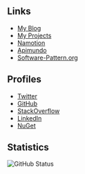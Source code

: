 <h2>Links</h2>
<ul>
   <li><a href="https://blog.rsuter.com">My Blog</a></li>
   <li><a href="https://blog.rsuter.com/projects">My Projects</a></li>
   <li><a href="https://namotion.com">Namotion</a></li>
   <li><a href="https://apimundo.com">Apimundo</a></li>
   <li><a href="http://software-pattern.org">Software-Pattern.org</a></li>
</ul>

<h2>Profiles</h2>
<ul>
   <li><a href="http://twitter.com/RicoSuter">Twitter</a></li>
   <li><a href="https://github.com/RicoSuter">GitHub</a></li>
   <li><a href="http://stackoverflow.com/users/876814/rico-suter">StackOverflow</a></li>
   <li><a href="http://ch.linkedin.com/pub/rico-suter/3a/87a/784">LinkedIn</a></li>
   <li><a href="https://www.nuget.org/profiles/rsuter">NuGet</a></li>
</ul>

<h2>Statistics</h2>

![GitHub Status](https://github-readme-stats.vercel.app/api?username=RicoSuter&theme=chartreuse&show_icons=true&count_private=true&include_all_commits=true&custom_title=)
